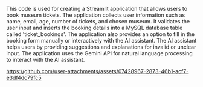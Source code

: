 This code is used for creating a Streamlit application that allows users to book museum tickets. 
The application collects user information such as name, email, age, number of tickets, and chosen museum. 
It validates the user input and inserts the booking details into a MySQL database table called 'ticket_bookings'. 
The application also provides an option to fill in the booking form manually or interactively with the AI assistant. 
The AI assistant helps users by providing suggestions and explanations for invalid or unclear input. 
The application uses the Gemini API for natural language processing to interact with the AI assistant.


https://github.com/user-attachments/assets/07428967-2873-46b1-acf7-e3df4dc79fc5

